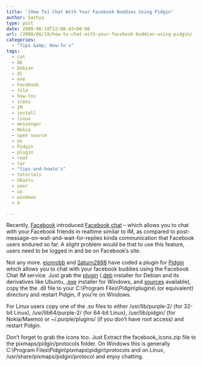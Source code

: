 ```yaml
---
title: '[How To] Chat With Your Facebook Buddies Using Pidgin'
author: Sathya
type: post
date: 2008-06-19T12:08:43+00:00
url: /2008/06/19/how-to-chat-with-your-facebook-buddies-using-pidgin/
categories:
  - "Tips &amp; How-To's"
tags:
  - cat
  - DE
  - Debian
  - dl
  - exe
  - Facebook
  - file
  - how-tos
  - icons
  - IM
  - install
  - linux
  - messenger
  - Nokia
  - open source
  - os
  - Pidgin
  - plugin
  - root
  - tar
  - "tips-and-howto's"
  - tutorials
  - Ubuntu
  - user
  - ux
  - windows
  - X

---
```

Recently, [Facebook][1] introduced [Facebook chat][2] &#8211; which allows you to chat with your Facebook friends in realtime similar to IM, as compared to post-message-on-wall-and-wait-for-replies kinda communication that Facebook users endured so far. A slight problem would be that to use this feature, users need to be logged in and be on Facebook&#8217;s site.

Not any more. [eionrobb][3] and [Saturn2888][4] have coded a plugin for [Pidgin][5] which allows you to chat with your facebook buddies using the Facebook Chat IM service. Just grab the [plugin][6] [][6](.[deb][7] installer for Debian and its derivatives like Ubuntu, [.exe][8] installer for Windows, and [sources][6] available), copy the the .dll file to your C:\Program Files\Pidgin\plugins\ (or equivalent) directory and restart Pidgin, if you&#8217;re on Windows.

For Linux users copy one of the .so files to either /usr/lib/purple-2/ (for 32-bit Linux), /usr/lib64/purple-2/ (for 64-bit Linux), /usr/lib/pidgin/ (for Nokia/Maemo) or ~/.purple/plugins/ (if you don&#8217;t have root access) and restart Pidgin.

Don&#8217;t forget to grab the icons too. Just Extract the facebook_icons.zip file to the pixmaps/pidgin/protocols folder. On Windows this is generally C:\Program Files\Pidgin\pixmaps\pidgin\protocols and on Linux, /usr/share/pixmaps/pidgin/protocol and enjoy chatting.

 [1]: http://facebook.com
 [2]: http://blog.facebook.com/blog.php?post=12811122130
 [3]: http://code.google.com/u/eionrobb/
 [4]: http://code.google.com/u/Saturn2888/
 [5]: http://www.pidgin.im/
 [6]: http://code.google.com/p/pidgin-facebookchat/
 [7]: http://pidgin-facebookchat.googlecode.com/files/pidgin-facebookchat-1.16.deb
 [8]: http://pidgin-facebookchat.googlecode.com/files/pidgin-facebookchat-1.16.exe